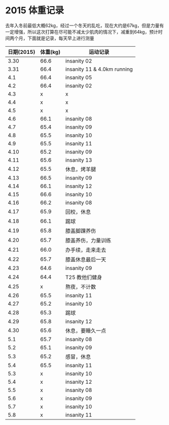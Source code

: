# 2015 体重记录

去年入冬前最低大概62kg，经过一个冬天的乱吃，现在大约是67kg，但是力量有一定增强，所以这次打算在尽可能不减太少肌肉的情况下，减重到64kg，预计时间两个月，下面就是记录，每天早上进行测量

日期(2015) | 体重(kg) | 运动记录
---|---|---
3.30 | 66.6 | insanity 02
3.31 | 66.4 | insanity 11 & 4.0km running
4.1 | 66.4 | insanity 05
4.2 | 66.4 | insanity 02
4.3 | x | x
4.4 | x | x
4.5 | x | x
4.6 | 66.1 | insanity 08
4.7 | 65.4 | insanity 09
4.8 | 65.5 | insanity 10
4.9 | 65.5 | insanity 11
4.10 | 65.2 | insanity 09
4.11 | 65.6 | insanity 13
4.12 | 65.5 | 休息，烤羊腿
4.13 | 66.5 | insanity 09
4.14 | 66.1 | insanity 12
4.15 | 66.6 | insanity 10
4.16 | 66.2 | insanity 08
4.17 | 65.9 | 回校，休息
4.18 | 66.1 | 踢球
4.19 | 65.8 | 膝盖脚踝养伤
4.20 | 65.7 | 膝盖养伤，力量训练
4.21 | 66.0 | 办手续，走来走去
4.22 | 65.7 | 膝盖休息最后一天
4.23 | 64.6 | insanity 09
4.24 | 64.4 | T25 教他们健身
4.25 | x | 熬夜，不计数
4.26 | 65.5 | insanity 11
4.27 | 65.2 | insanity 10
4.28 | 65.3 | 踢球
4.29 | 65.8 | insanity 12
4.30 | 65.6| 休息，要睡久一点
5.1 | 65.7 | insanity 08
5.2 | 65.1 | insanity 09
5.3 | 65.2 | 感冒，休息
5.4 | 65.5 | insanity 11
5.3 | x | insanity 10
5.4 | x | insanity 12
5.5 | x | insanity 08
5.6 | x | insanity 09
5.7 | x | insanity 10
5.8 | x | insanity 11
